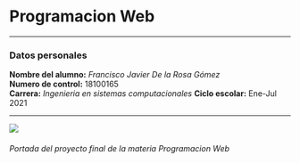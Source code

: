 # Programacion Web
***
### Datos personales
**Nombre del alumno:** *Francisco Javier De la Rosa Gómez*  
**Numero de control:** 18100165    
**Carrera:** *Ingenieria en sistemas computacionales* 
**Ciclo escolar:** Ene-Jul 2021
***
![](https://indexdesarrollo.com/wp-content/uploads/2017/11/aprender-programacion-web.jpg)
###### Portada del proyecto final de la materia Programacion Web
